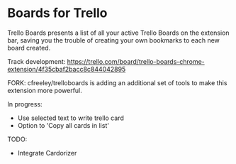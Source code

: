 # Boards for Trello

Trello Boards presents a list of all your active Trello Boards on the extension bar, saving you the trouble of creating
your own bookmarks to each new board created.

Track development: https://trello.com/board/trello-boards-chrome-extension/4f35cbaf2bacc8c844042895

FORK: cfreeley/trelloboards is adding an additional set of tools to make this extension more powerful.

In progress:
- Use selected text to write trello card
- Option to 'Copy all cards in list'

TODO:
- Integrate Cardorizer
